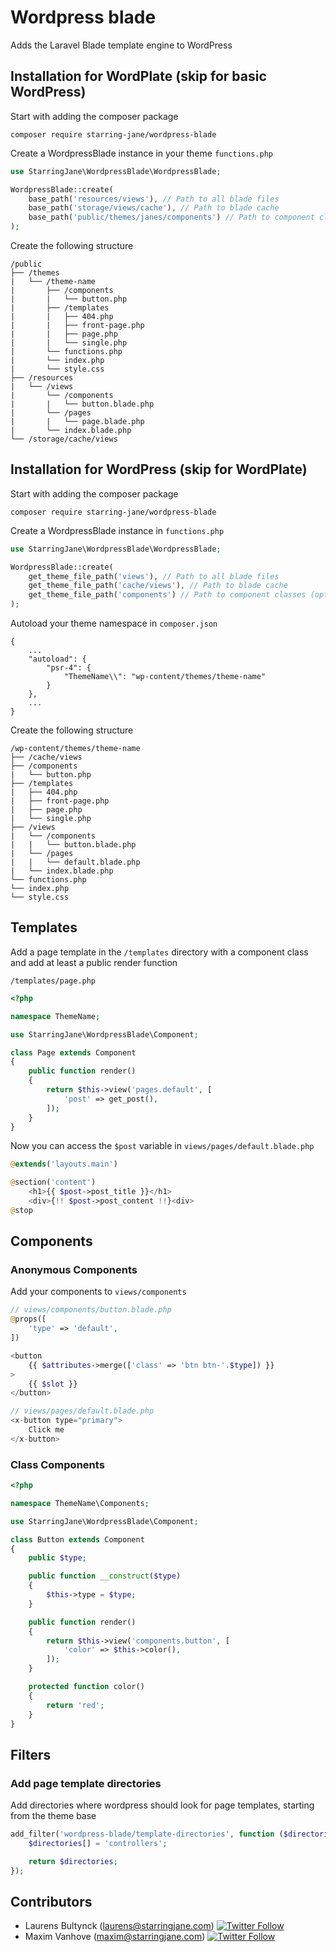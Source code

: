 # Wordpress blade

Adds the Laravel Blade template engine to WordPress

## Installation for WordPlate (skip for basic WordPress)

Start with adding the composer package

`composer require starring-jane/wordpress-blade`

Create a WordpressBlade instance in your theme `functions.php`

```php
use StarringJane\WordpressBlade\WordpressBlade;

WordpressBlade::create(
    base_path('resources/views'), // Path to all blade files
    base_path('storage/views/cache'), // Path to blade cache
    base_path('public/themes/janes/components') // Path to component classes (optional, but recommended)
);
```

Create the following structure

```
/public
├── /themes
|   └── /theme-name
|       ├── /components
|       |   └── button.php
|       ├── /templates
|       |   ├── 404.php
|       |   ├── front-page.php
|       |   ├── page.php
|       |   └── single.php
|       └── functions.php
|       └── index.php
|       └── style.css
├── /resources
|   └── /views
|       └── /components
|       |   └── button.blade.php
|       └── /pages
|       |   └── page.blade.php
|       └── index.blade.php
└── /storage/cache/views
```

## Installation for WordPress (skip for WordPlate)

Start with adding the composer package

`composer require starring-jane/wordpress-blade`

Create a WordpressBlade instance in `functions.php`

```php
use StarringJane\WordpressBlade\WordpressBlade;

WordpressBlade::create(
    get_theme_file_path('views'), // Path to all blade files
    get_theme_file_path('cache/views'), // Path to blade cache
    get_theme_file_path('components') // Path to component classes (optional, but recommended)
);
```

Autoload your theme namespace in `composer.json`

```
{
    ...
    "autoload": {
        "psr-4": {
            "ThemeName\\": "wp-content/themes/theme-name"
        }
    },
    ...
}
```

Create the following structure

```
/wp-content/themes/theme-name
├── /cache/views
├── /components
|   └── button.php
├── /templates
|   ├── 404.php
|   ├── front-page.php
|   ├── page.php
|   └── single.php
├── /views
|   └── /components
|   |   └── button.blade.php
|   └── /pages
|   |   └── default.blade.php
|   └── index.blade.php
└── functions.php
└── index.php
└── style.css
```

## Templates

Add a page template in the `/templates` directory with a component class and add at least a public render function

`/templates/page.php`

```php
<?php

namespace ThemeName;

use StarringJane\WordpressBlade\Component;

class Page extends Component
{
    public function render()
    {
        return $this->view('pages.default', [
            'post' => get_post(),
        ]);
    }
}
```

Now you can access the `$post` variable in `views/pages/default.blade.php`

```php
@extends('layouts.main')

@section('content')
    <h1>{{ $post->post_title }}</h1>
    <div>{!! $post->post_content !!}<div>
@stop
```

## Components

### Anonymous Components

Add your components to `views/components`

```php
// views/components/button.blade.php
@props([
    'type' => 'default',
])

<button
    {{ $attributes->merge(['class' => 'btn btn-'.$type]) }}
>
    {{ $slot }}
</button>

// views/pages/default.blade.php
<x-button type="primary">
    Click me
</x-button>
```

### Class Components

```php
<?php

namespace ThemeName\Components;

use StarringJane\WordpressBlade\Component;

class Button extends Component
{
    public $type;

    public function __construct($type)
    {
        $this->type = $type;
    }

    public function render()
    {
        return $this->view('components.button', [
            'color' => $this->color(),
        ]);
    }

    protected function color()
    {
        return 'red';
    }
}

```

## Filters

### Add page template directories

Add directories where wordpress should look for page templates, starting from the theme base

```php
add_filter('wordpress-blade/template-directories', function ($directories) {
    $directories[] = 'controllers';

    return $directories;
});
```

## Contributors

* Laurens Bultynck (laurens@starringjane.com) [![Twitter Follow](https://img.shields.io/twitter/follow/RensBultynck.svg?style=social&logo=twitter&label=Follow)](https://twitter.com/RensBultynck)
* Maxim Vanhove (maxim@starringjane.com) [![Twitter Follow](https://img.shields.io/twitter/follow/MrMaximVanhove.svg?style=social&logo=twitter&label=Follow)](https://twitter.com/MrMaximVanhove)
